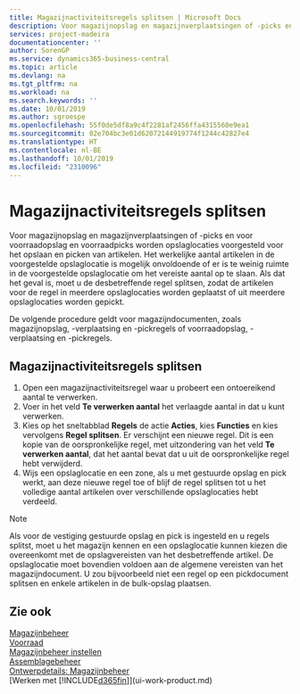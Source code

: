 ```yaml
---
title: Magazijnactiviteitsregels splitsen | Microsoft Docs
description: Voor magazijnopslag en magazijnverplaatsingen of -picks en voor voorraadopslag en voorraadpicks worden opslaglocaties voorgesteld voor het opslaan en picken van artikelen. Het werkelijke aantal artikelen in de voorgestelde opslaglocatie is mogelijk onvoldoende of er is te weinig ruimte in de voorgestelde opslaglocatie om het vereiste aantal op te slaan. Als dat het geval is, moet u de desbetreffende regel splitsen, zodat de artikelen voor de regel in meerdere opslaglocaties worden geplaatst of uit meerdere opslaglocaties worden gepickt.
services: project-madeira
documentationcenter: ''
author: SorenGP
ms.service: dynamics365-business-central
ms.topic: article
ms.devlang: na
ms.tgt_pltfrm: na
ms.workload: na
ms.search.keywords: ''
ms.date: 10/01/2019
ms.author: sgroespe
ms.openlocfilehash: 55f0de5df8a9c4f2281af2456ffa4315560e9ea1
ms.sourcegitcommit: 02e704bc3e01d62072144919774f1244c42827e4
ms.translationtype: HT
ms.contentlocale: nl-BE
ms.lasthandoff: 10/01/2019
ms.locfileid: "2310096"
---
```

# <a name="split-warehouse-activity-lines"></a>Magazijnactiviteitsregels splitsen
Voor magazijnopslag en magazijnverplaatsingen of -picks en voor voorraadopslag en voorraadpicks worden opslaglocaties voorgesteld voor het opslaan en picken van artikelen. Het werkelijke aantal artikelen in de voorgestelde opslaglocatie is mogelijk onvoldoende of er is te weinig ruimte in de voorgestelde opslaglocatie om het vereiste aantal op te slaan. Als dat het geval is, moet u de desbetreffende regel splitsen, zodat de artikelen voor de regel in meerdere opslaglocaties worden geplaatst of uit meerdere opslaglocaties worden gepickt.  

De volgende procedure geldt voor magazijndocumenten, zoals magazijnopslag, -verplaatsing en -pickregels of voorraadopslag, -verplaatsing en -pickregels.  

## <a name="to-split-warehouse-activity-lines"></a>Magazijnactiviteitsregels splitsen  
1.  Open een magazijnactiviteitsregel waar u probeert een ontoereikend aantal te verwerken.  
2.  Voer in het veld **Te verwerken aantal** het verlaagde aantal in dat u kunt verwerken.  
3.  Kies op het sneltabblad **Regels** de actie **Acties**, kies **Functies** en kies vervolgens **Regel splitsen**. Er verschijnt een nieuwe regel. Dit is een kopie van de oorspronkelijke regel, met uitzondering van het veld **Te verwerken aantal**, dat het aantal bevat dat u uit de oorspronkelijke regel hebt verwijderd.  
4.  Wijs een opslaglocatie en een zone, als u met gestuurde opslag en pick werkt, aan deze nieuwe regel toe of blijf de regel splitsen tot u het volledige aantal artikelen over verschillende opslaglocaties hebt verdeeld.  

> [!NOTE]  
>  Als voor de vestiging gestuurde opslag en pick is ingesteld en u regels splitst, moet u het magazijn kennen en een opslaglocatie kunnen kiezen die overeenkomt met de opslagvereisten van het desbetreffende artikel. De opslaglocatie moet bovendien voldoen aan de algemene vereisten van het magazijndocument. U zou bijvoorbeeld niet een regel op een pickdocument splitsen en enkele artikelen in de bulk-opslag plaatsen.  

## <a name="see-also"></a>Zie ook  
[Magazijnbeheer](warehouse-manage-warehouse.md)  
[Voorraad](inventory-manage-inventory.md)  
[Magazijnbeheer instellen](warehouse-setup-warehouse.md)     
[Assemblagebeheer](assembly-assemble-items.md)    
[Ontwerpdetails: Magazijnbeheer](design-details-warehouse-management.md)  
[Werken met [!INCLUDE[d365fin](includes/d365fin_md.md)]](ui-work-product.md)

